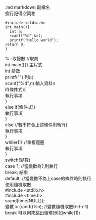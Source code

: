 .md markdown 副檔名  
換行記得空兩格  
```c=  
#include <stdio.h>
int main(){  
  int a;  
  scanf("%d",&a);  
  printf("Hello world");  
return 0;  
}  
```
%=取餘數
//取商  
int main(){} 主程式  
int 變數  
printf("") 列出  
scanf("%d",n) 輸入資料n  
if(條件式){  
  執行事項  
}  
else if(條件式){  
  執行事項  
}  
else //若不符合上述條件則執行{  
  執行事項  
}  
while(1){ //重複迴圈  
  執行事項  
}  
switch(變數)  
  case ?; //當變數為?,則執行  
  break; 結束  
  default; //當變數不為上case的條件時則執行  
使用隨機取數  
#include <stdlib.h>  
#include <time.h>  
srand(time(NULL));  
變數 = (rand()%n); //變數隨機取數0~(n-1)  
break 可以用來跳出循環(例如while(1))  

  


